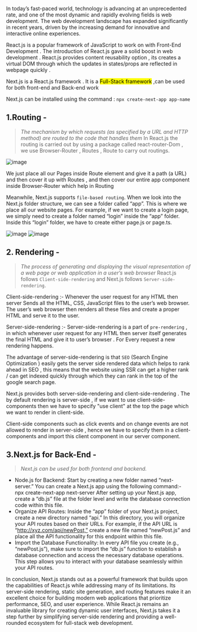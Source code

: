 
In today’s fast-paced world, technology is advancing at an unprecedented rate, and one of the most dynamic and rapidly evolving fields is web development.
The web development landscape has expanded significantly in recent years, driven by the increasing demand for innovative and interactive online experiences.

React.js is a popular framework of JavaScript to work on with Front-End Development . The introduction of React.js gave a solid boost in web development .
React.js provides content reusability option , its creates a virtual DOM through which the updates in states/props are reflected in webpage quickly .

Next.js is a React.js framework . It is a <mark>Full-Stack framework</mark> ,can be used for both front-end and Back-end work

Next.js can be installed using the command : `npx create-next-app app-name`

## 1.Routing -
> *The mechanism by which requests (as specified by a URL and HTTP method) are routed to the code that handles them*
In React.js the routing is carried out by using a package called react-router-Dom , we use Browser-Router , Routes , Route to carry out routings.<br/>

![image](https://github.com/jamAL108/connect/assets/115083239/b681042a-aa4c-4bc5-96c9-b4a56f2b17d7)

We just place all our Pages inside Route element and give it a path (a URL) and then cover it up with Routes , and then cover our entire app component inside Browser-Router which help in Routing

Meanwhile, Next.js supports `file-based routing`. When we look into the Next.js folder structure, we can see a folder called “app”. 
This is where we place all our website pages. For example, if we want to create a login page, we simply need to create a folder named “login” inside the “app” folder.
Inside this “login” folder, we have to create either page.js or page.ts.

![image](https://github.com/jamAL108/connect/assets/115083239/1cbd57fe-95ea-44eb-9fe1-050ee217b760)
![image](https://github.com/jamAL108/connect/assets/115083239/2edd2ac8-51ca-4a03-b654-bafaaf2874c2)

## 2. Rendering -
> *The process of generating and displaying the visual representation of a web page or web application in a user’s web browser*
React.js follows `Client-side-rendering` and Next.js follows `Server-side-rendering`.

Client-side-rendering :- Whenever the user request for any HTML then server Sends all the HTML, CSS, JavaScript files to the user’s web browser.
The user’s web browser then renders all these files and create a proper HTML and serve it to the user.

Server-side-rendering :- Server-side-rendering is a part of `pre-rendering` , in which whenever user request for any HTML then server itself generates the final HTML and give it to user’s browser .
For Every request a new rendering happens.

The advantage of server-side-rendering is that `SEO` (Search Engine Optimization ) easily gets the server side rendered data which helps to rank ahead in SEO ,
this means that the website using SSR can get a higher rank / can get indexed quickly through which they can rank in the top of the google search page.

Next.js provides both server-side-rendering and client-side-rendering . The by default rendering is server-side ,
if we want to use client-side-components then we have to specify "use client" at the top the page which we want to render in client-side.

Client-side components such as click events and on change events are not allowed to render in server-side ,
hence we have to specify them in a client-components and import this client component in our server component.

## 3.Next.js for Back-End -
> *Next.js can be used for both frontend and backend.*
- Node.js for Backend: Start by creating a new folder named “next-server.” You can create a Next.js app using the following command:- npx create-next-app next-server After setting up your Next.js app, create a “db.js” file at the folder level and write the database connection code within this file.
- Organize API Routes: Inside the “app” folder of your Next.js project, create a new directory named “api.” In this directory, you will organize your API routes based on their URLs. For example, if the API URL is “http://xyz.com/api/newPost,” create a new file named “newPost.js” and place all the API functionality for this endpoint within this file.
- Import the Database Functionality: In every API file you create (e.g., “newPost.js”), make sure to import the “db.js” function to establish a database connection and access the necessary database operations. This step allows you to interact with your database seamlessly within your API routes.


In conclusion, Next.js stands out as a powerful framework that builds upon the capabilities of React.js while addressing many of its limitations. Its server-side rendering, static site generation, and routing features make it an excellent choice for building modern web applications that prioritize performance, SEO, and user experience. While React.js remains an invaluable library for creating dynamic user interfaces, Next.js takes it a step further by simplifying server-side rendering and providing a well-rounded ecosystem for full-stack web development.
